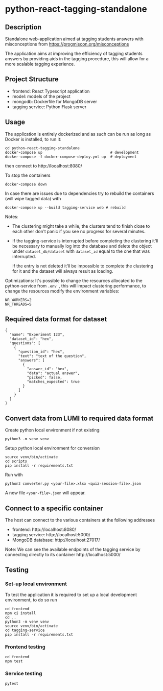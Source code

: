 # python-react-tagging-standalone

## Description

Standalone web-application aimed at tagging students answers with misconceptions from 
https://progmiscon.org/misconceptions

The application aims at improving the efficiency of tagging students answers by providing aids in the tagging procedure,
this will allow for a more scalable tagging experience.

## Project Structure
- frontend: React Typescript application
- model: models of the project
- mongodb: Dockerfile for MongoDB server
- tagging service: Python Flask server


## Usage
The application is entirely dockerized and as such can be run as long as Docker is installed, to run it:
```
cd python-react-tagging-standalone
docker-compose up                               # development
docker-compose -f docker-compose-deploy.yml up  # deployment
```
then connect to http://localhost:8080/

To stop the containers

```
docker-compose down
```

In case there are issues due to dependencies try to rebuild the containers (will wipe tagged data) with

```
docker-compose up --build tagging-service web # rebuild
```

Notes:

- The clustering might take a while, the clusters tend to finish close to each other don't panic if you see no progress
  for several minutes.
- If the tagging-service is interrupted before completing the clustering it'll be necessary to manually log into the
  database and delete the object under `dataset_db/dataset` with `dataset_id` equal to the one that was interrupted.

  If the entry is not deleted it'll be impossible to complete the clustering for it and the dataset will always result
  as loading.

Optimizations: It's possible to change the resources allocated to the python-service from `.env `, this will impact
clustering performance, to change the resources modify the environment variables:

```
NR_WORKERS=2 
NR_THREADS=5
```

## Required data format for dataset

```
{
  "name": "Experiment 123",
  "dataset_id": "hex",
  "questions": [
    {
      "question_id": "hex",
      "text": "text of the question",
      "answers": [
        {
          "answer_id": "hex",
          "data": "actual answer",
          "picked": false,
          "matches_expected": true
        }
      ]
    }
  ]
}
```

## Convert data from LUMI to required data format

Create python local environment if not existing

```
python3 -m venv venv
```

Setup python local environment for conversion

```
source venv/bin/activate
cd scripts
pip install -r requirements.txt
```

Run with
```
python3 converter.py <your-file>.xlsx <quiz-session-file>.json
```
A new file `<your-file>.json` will appear.


## Connect to a specific container

The host can connect to the various containers at the following addresses
- frontend: http://localhost:8080/
- tagging service:   http://localhost:5000/
- MongoDB database:     http://localhost:27017/

Note:
We can see the available endpoints of the tagging service by connecting directly to its container http://localhost:5000/


## Testing

### Set-up local environment
To test the application it is required to set up a local development environment, to do so run
```
cd frontend
npm ci install
cd ..
python3 -m venv venv
source venv/bin/activate
cd tagging-service
pip install -r requirements.txt
```

### Frontend testing
```
cd frontend
npm test
```

### Service testing
```
pytest
```
